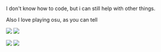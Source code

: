 
I don't know how to code, but i can still help with other things.

Also I love playing osu, as you can tell

![](https://osu-sig.vercel.app/card?user=Clan%20TX&mode=std&lang=en&blur=6&animation=true&hue=125&mini=true)
![](https://osu-sig.vercel.app/card?user=Clan%20TX&mode=mania&lang=en&blur=6&animation=true&hue=125&mini=true)

![](https://osu-sig.vercel.app/card?user=Clan%20TX&mode=taiko&lang=en&blur=6&animation=true&hue=125&mini=true)
![](https://osu-sig.vercel.app/card?user=Clan%20TX&mode=catch&lang=en&blur=6&animation=true&hue=125&mini=true)
